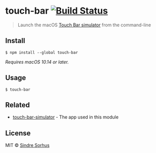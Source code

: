 # touch-bar [![Build Status](https://travis-ci.org/sindresorhus/touch-bar.svg?branch=master)](https://travis-ci.org/sindresorhus/touch-bar)

> Launch the macOS [Touch Bar simulator](https://github.com/sindresorhus/touch-bar-simulator) from the command-line


## Install

```
$ npm install --global touch-bar
```

*Requires macOS 10.14 or later.*


## Usage

```
$ touch-bar
```


## Related

- [touch-bar-simulator](https://github.com/sindresorhus/touch-bar-simulator) - The app used in this module


## License

MIT © [Sindre Sorhus](https://sindresorhus.com)

